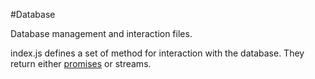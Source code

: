 #Database

Database management and interaction files.

index.js defines a set of method for interaction with the database.
They return either [promises](https://www.promisejs.org/) or streams.
